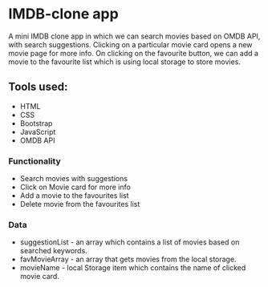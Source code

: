 # IMDB-clone app

A mini IMDB clone app in which we can search movies based on OMDB API, with search suggestions. 
Clicking on a particular movie card opens a new movie page for more info.
On clicking on the favourite button, we can add a movie to the favourite list which is using local storage to store movies.  

## Tools used:
* HTML
* CSS
* Bootstrap
* JavaScript
* OMDB API

### Functionality
* Search movies with suggestions
* Click on Movie card for more info
* Add a movie to the favourites list
* Delete movie from the favourites list

### Data
* suggestionList - an array which contains a list of movies based on searched keywords.
* favMovieArray - an array that gets movies from the local storage. 
* movieName - local Storage item which contains the name of clicked movie card.

